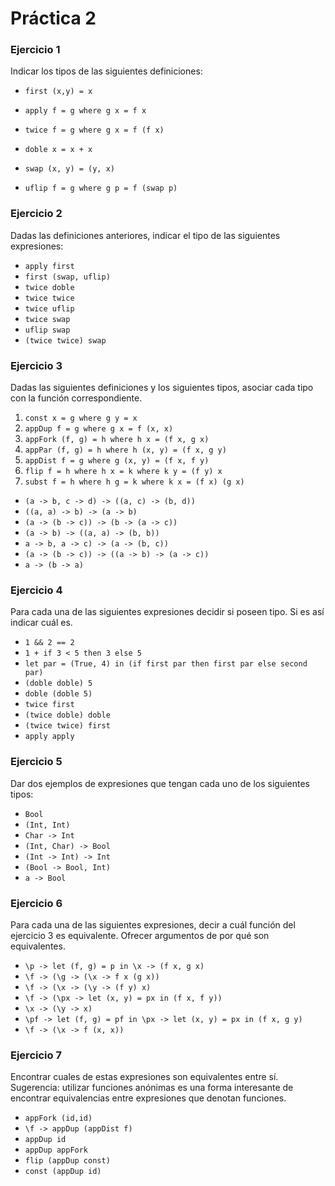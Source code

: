 # Práctica 2

### Ejercicio 1
Indicar los tipos de las siguientes definiciones:

- `first (x,y) = x`
- `apply f = g where g x = f x`

- `twice f = g where g x = f (f x)`
- `doble x = x + x`
- `swap (x, y) = (y, x)`
- `uflip f = g where g p = f (swap p)`

### Ejercicio 2
Dadas las definiciones anteriores, indicar el tipo de las siguientes expresiones:
- `apply first`
- `first (swap, uflip)`
- `twice doble`
- `twice twice`
- `twice uflip`
- `twice swap`
- `uflip swap`
- `(twice twice) swap`

### Ejercicio 3
Dadas las siguientes definiciones y los siguientes tipos, asociar cada tipo con la función correspondiente.
1. `const x = g where g y = x`
2. `appDup f = g where g x = f (x, x)`
3. `appFork (f, g) = h where h x = (f x, g x)`
4. `appPar (f, g) = h where h (x, y) = (f x, g y)`
5. `appDist f = g where g (x, y) = (f x, f y)`
6. `flip f = h where h x = k where k y = (f y) x`
7. `subst f = h where h g = k where k x = (f x) (g x)`


- `(a -> b, c -> d) -> ((a, c) -> (b, d))`
- `((a, a) -> b) -> (a -> b)`
- `(a -> (b -> c)) -> (b -> (a -> c))`
- `(a -> b) -> ((a, a) -> (b, b))`
- `a -> b, a -> c) -> (a -> (b, c))`
- `(a -> (b -> c)) -> ((a -> b) -> (a -> c))`
- `a -> (b -> a)`

### Ejercicio 4
Para cada una de las siguientes expresiones decidir si poseen tipo. Si es así indicar cuál es.

- `1 && 2 == 2`
- `1 + if 3 < 5 then 3 else 5`
- `let par = (True, 4) in (if first par then first par else second par)`
- `(doble doble) 5`
- `doble (doble 5)`
- `twice first`
- `(twice doble) doble`
- `(twice twice) first`
- `apply apply`

### Ejercicio 5
Dar dos ejemplos de expresiones que tengan cada uno de los siguientes tipos:

- `Bool`
- `(Int, Int)`
- `Char -> Int`
- `(Int, Char) -> Bool`
- `(Int -> Int) -> Int`
- `(Bool -> Bool, Int)`
- `a -> Bool`

### Ejercicio 6
Para cada una de las siguientes expresiones, decir a cuál función del ejercicio 3 es equivalente. Ofrecer argumentos de por qué son equivalentes.

- `\p -> let (f, g) = p in \x -> (f x, g x)`
- `\f -> (\g -> (\x -> f x (g x))`
- `\f -> (\x -> (\y -> (f y) x)`
- `\f -> (\px -> let (x, y) = px in (f x, f y))`
- `\x -> (\y -> x)`
- `\pf -> let (f, g) = pf in \px -> let (x, y) = px in (f x, g y)`
- `\f -> (\x -> f (x, x))`

### Ejercicio 7
Encontrar cuales de estas expresiones son equivalentes entre sí. Sugerencia: utilizar funciones anónimas es una forma interesante de encontrar equivalencias entre expresiones que denotan funciones.

- `appFork (id,id)`
- `\f -> appDup (appDist f)`
- `appDup id`
- `appDup appFork`
- `flip (appDup const)`
- `const (appDup id)`